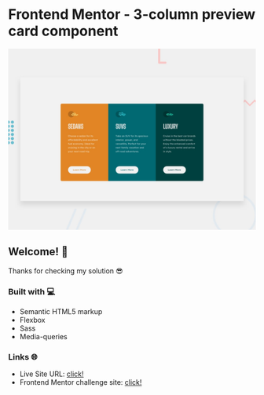 # Frontend Mentor - 3-column preview card component

![Design preview for the 3-column preview card component coding challenge](./design/desktop-preview.jpg)

## Welcome! 👋

Thanks for checking my solution 😎

### Built with 💻

- Semantic HTML5 markup
- Flexbox
- Sass
- Media-queries

### Links 🌐

- Live Site URL: [click!](https://kacperkwinta.github.io/3-column-preview-card-component/)
- Frontend Mentor challenge site: [click!](https://www.frontendmentor.io/challenges/3column-preview-card-component-pH92eAR2-)
